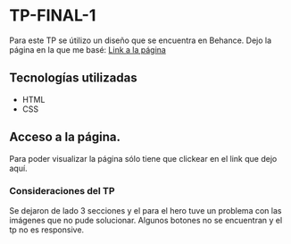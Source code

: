 ﻿# TP-FINAL-1
Para este TP se útilizo un diseño que se encuentra en Behance. Dejo la página en la que me basé: [Link a la página](https://www.behance.net/gallery/188221771/Portfolio-landing-page-Design?tracking_source=search_projects|portfolio+web+design&l=1149)

## Tecnologías utilizadas

- HTML
- CSS

## Acceso a la página.
Para poder visualizar la página sólo tiene que clickear en el link que dejo aquí.

### Consideraciones del TP
Se dejaron de lado 3 secciones y el para el hero tuve un problema con las imágenes que no pude solucionar. Algunos botones no se encuentran y el tp no es responsive.
